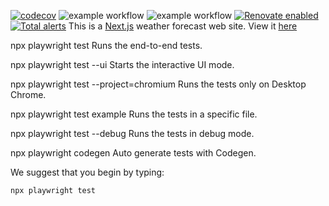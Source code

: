 [![codecov](https://codecov.io/gh/sjclark76/metvuw-mobile/branch/main/graph/badge.svg?token=KN4LGY2GFW)](https://codecov.io/gh/sjclark76/metvuw-mobile)
![example workflow](https://github.com/sjclark76/metvuw-mobile/actions/workflows/build-and-test.yml/badge.svg)
![example workflow](https://github.com/sjclark76/metvuw-mobile/actions/workflows/integration-test.yml/badge.svg)
[![Renovate enabled](https://img.shields.io/badge/renovate-enabled-brightgreen.svg)](https://renovatebot.com/)
[![Total alerts](https://img.shields.io/lgtm/alerts/g/sjclark76/metvuw-mobile.svg?logo=lgtm&logoWidth=18)](https://lgtm.com/projects/g/sjclark76/metvuw-mobile/alerts/)
This is a [Next.js](https://nextjs.org/) weather forecast web site. View it [here](https://www.metvuwmobile.com)

npx playwright test
Runs the end-to-end tests.

npx playwright test --ui
Starts the interactive UI mode.

npx playwright test --project=chromium
Runs the tests only on Desktop Chrome.

npx playwright test example
Runs the tests in a specific file.

npx playwright test --debug
Runs the tests in debug mode.

npx playwright codegen
Auto generate tests with Codegen.

We suggest that you begin by typing:

    npx playwright test

